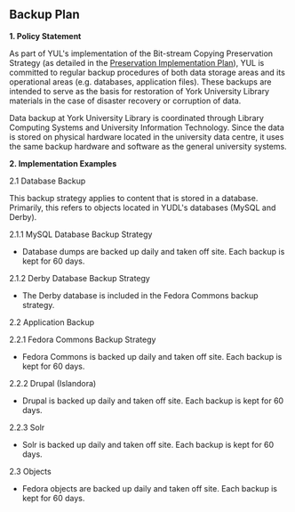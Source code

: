 ## Backup Plan

**1. Policy Statement**

As part of YUL's implementation of the Bit-stream Copying Preservation Strategy (as detailed in the [Preservation Implementation Plan](https://digital.library.yorku.ca/documentation/digital-preservation-implementation-plan)), YUL is committed to regular backup procedures of both data storage areas and its operational areas (e.g. databases, application files). These backups are intended to serve as the basis for restoration of York University Library materials in the case of disaster recovery or corruption of data.

Data backup at York University Library is coordinated through Library Computing Systems and University Information Technology. Since the data is stored on physical hardware located in the university data centre, it uses the same backup hardware and software as the general university systems.

**2. Implementation Examples**

2.1 Database Backup

This backup strategy applies to content that is stored in a database. Primarily, this refers to objects located in YUDL's databases (MySQL and Derby).

2.1.1 MySQL Database Backup Strategy

* Database dumps are backed up daily and taken off site. Each backup is kept for 60 days.

2.1.2 Derby Database Backup Strategy

* The Derby database is included in the Fedora Commons backup strategy.

2.2 Application Backup

2.2.1 Fedora Commons Backup Strategy

* Fedora Commons is backed up daily and taken off site. Each backup is kept for 60 days.

2.2.2 Drupal (Islandora)

* Drupal is backed up daily and taken off site. Each backup is kept for 60 days.

2.2.3 Solr

* Solr is backed up daily and taken off site. Each backup is kept for 60 days.

2.3 Objects

* Fedora objects are backed up daily and taken off site. Each backup is kept for 60 days.
